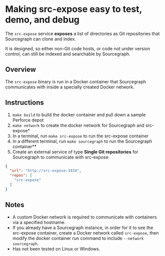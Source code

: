 # Making src-expose easy to test, demo, and debug

The `src-expose` service **exposes** a list of directories as Git repositories that Sourcegraph can clone and index.

It is designed, so either non-Git code hosts, or code not under version control, can still be indexed and searchable by Sourcegraph.

## Overview

The `src-expose` binary is run in a Docker container that Sourcegraph communicates with inside a specially created Docker network.

## Instructions

1. `make build` to build the docker container and pull down a sample Perforce depot
1. `make network` to create the docker network for Sourcegraph and src-expose*
1. In a terminal, run `make src-expose` to run the src-expose container
1. In a different terminal, run `make sourcegraph` to run the Sourcegraph container**
1. Create an external service of type **Single Git repositories** for Sourcegraph to communicate with src-expose

```json
{
  "url": "http://src-expose:3434",
  "repos": [
    "src-expose"
  ]
}
```

## Notes

- A custom Docker network is required to communicate with containers via a specified hostname.
- If you already have a Sourcegraph instance, in order for it to see the src-expose container, create a Docker network called `src-expose`, then modify the docker container run command to include `--network sourcegraph`.
- Has not been tested on Linux or Windows.
